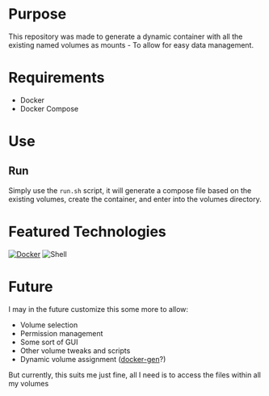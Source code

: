 # Purpose
This repository was made to generate a dynamic container with all the existing named volumes as mounts - To allow for easy data management.

# Requirements
- Docker
- Docker Compose

# Use
## Run
Simply use the `run.sh` script, it will generate a compose file based on the existing volumes, create the container, and enter into the volumes directory.

# Featured Technologies
[![Docker](https://img.shields.io/badge/docker-%230db7ed.svg?style=for-the-badge&logo=docker&logoColor=white)](https://github.com/DeanAyalon/verdaccio/pkgs/container/verdaccio)
![Shell](https://img.shields.io/badge/shell-%23121011.svg?style=for-the-badge&logo=gnu-bash&logoColor=white)


# Future
I may in the future customize this some more to allow:
- Volume selection 
- Permission management
- Some sort of GUI
- Other volume tweaks and scripts
- Dynamic volume assignment ([docker-gen](https://github.com/nginx-proxy/docker-gen)?)

But currently, this suits me just fine, all I need is to access the files within all my volumes